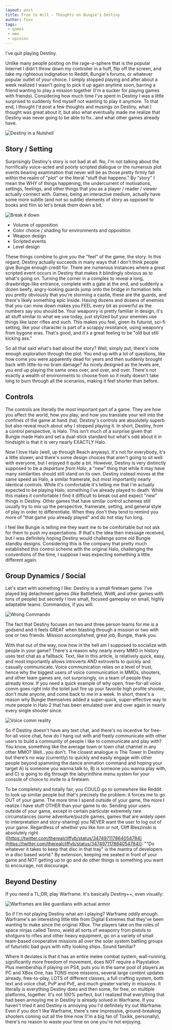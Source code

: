 ```yaml
---
layout: post
title: Free to Will - Thoughts on Bungie's Destiny
author: Foxx
tags:
 - games
 - mmo
 - opinion
---
```

I've quit playing Destiny.

Unlike many people posting on the rage-o-sphere that is the popular Internet I didn't throw down my controller in a huff, flip off the screen, and take my righteous indignation to Reddit, Bungie's forums, or whatever popular outlet of your choice.  I simply stopped playing and after about a week realized I wasn't going to pick it up again anytime soon, barring a friend wanting to play a mission together (I'm a sucker for playing games with friends).   Considering how much time I've spent in Destiny I was a little surprised to suddenly find myself not wanting to play it anymore.  To that end, I thought I'd post a few thoughts and musings on Destiny, what I thought was great about it, but also what eventually made me realize that Destiny was never going to be able to fix...and what other games already have.

![Destiny in a Nutshell](/images/destinyrockdemotivator.jpg)

## Story / Setting

Surprisingly Destiny's story is not bad at all.  No, I'm not talking about the horrifically voice-acted and poorly scripted dialogue or the numerous plot events bearing examination that never will be as those pretty firmly fall within the realm of "plot" or the literal "stuff that happens." By "story" I mean the WHY of things happening, the undercurrent of motivations, settings, feelings, and other things that you as a player / reader / viewer actually connect with.  Games, being an interactive medium, actually have some more subtle (and not so subtle) elements of story as opposed to books and film so let's break them down a bit.

![Break it down](/images/54111200.jpg)

* Volume of opposition
* Color choice / shading for environments and opposition
* Weapon design
* Scripted events
* Level design

These things combine to give you the "feel" of the game, the story.  In this regard, Destiny actually succeeds in many ways that I don't think people give Bungie enough credit for.  There are numerous instances where a great scripted event occurs in Destiny that makes it blindingly obvious as to what's going on.  Turning the corner in a complex to reveal a long, drawbridge-like entrance, complete with a gate at the end, and suddenly a dozen beefy, angry-looking guards jump onto the bridge in formation tells you pretty obviously that you're storming a castle, these are the guards, and there's likely something epic inside.  Having dozens and dozens of enemies that you can mow down makes you FEEL every bit as powerful as the numbers say you should be.  Your weaponry is pretty familiar in design, it's all stuff similar to what we use today, just stylized but your enemies use things like lazer rifles and such.  This makes you feel, given its futurist, sci-fi setting, like your character is part of a scrappy resistance, using weaponry from bygone eras.  That's good, and it's a great feeling to be "old but still kicking ass." 

So all that said what's bad about the story?  Well, simply put, there's note enough exploration through the plot.  You end up with a lot of questions, like how come you were apparently dead for years and then suddenly brought back with little-to-no brain damage?  As nicely designed as the levels are, you end up playing the same ones over, and over, and over.  There's not exactly a wealth of environments to choose from so it really doesn't take long to burn through all the scenarios, making it feel shorter than before.

## Controls

The controls are literally the most important part of a game.  They are how you affect the world, how you play, and how you translate your will into the confines of the game at hand (ha).  Destiny's controls are absolutely superb but also reveal much about why I stopped playing it.  In short, Destiny, from a control perspective, is Halo.  This isn't much of a surprise given that Bungie made Halo and set a dual-stick standard but what's odd about it in hindsight is that it is very nearly EXACTLY Halo.

Now I love Halo (well, up through Reach anyway).  It's not for everybody, it's a little slower, and there's some design choices that aren't going to sit well with everyone, but I enjoyed it quite a bit.  However, Destiny is very distinctly supposed to be a *departure from Halo*, a "new" thing that while it may have many similarities should still stand on its own.  Destiny instead moves at the same speed as Halo, a similar framerate, but most importantly nearly identical controls.  While it's comfortable it's telling me that I'm actually expected to be playing Halo, something I've already played to death.  While this makes it comfortable I find it difficult to break out and expect "new" things in Destiny.  Other games that have similar control schemes still usually try to mix up the perspective, framerate, setting, and general style of play in order to differentiate.  When they don't they tend to remind you more of "that game you already played" and do not stay fun long.

I feel like Bungie is telling me they want me to be comfortable but not ask for them to push my expectations.  If that's the idea then message received, but I was definitely hoping Destiny would challenge some old Bungie standby designs.  Considering this is the company that pretty much established this control scheme with the original Halo, challenging the conventions of the time, I suppose I was expecting something a little different again.

## Group Dynamics / Social

Let's start with something I like:  Destiny is a small fireteam game.  I've played big detachment games (like Battlefield, WoW, and other games with tons of people) but secretly I love small, focused gameplay on small, highly adaptable teams.  Commandos, if you will.  

![Wrong Commando](/images/Star_Wars_Demotivational_Posters_04.jpg)

The fact that Destiny focuses on two and three person teams for me is a godsend and it feels GREAT when blasting through a mission or two with one or two friends.  Mission accomplished, great job, Bungie, thank you.

With that out of the way, now how in the hell am I supposed to socialize with people in your game?  There's a reason why nearly every MMO in history uses text chat as a fallback.  Text, like in this article, is relatively quick, easy, and most importantly allows introverts AND extroverts to quickly and casually communicate.  Voice communication relies on a level of trust, hence why the biggest users of voice communication in MMOs, shooters, and other team games are, not surprisingly, on a team of people they already know.  If you need a quick example of why open, free-for-all voice comm goes right into the toilet just fire up your favorite high profile shooter, don't mute anyone, and come back to me in a week.  In short, there's a reason why Bungie themselves added a super-quick, super-effective way to mute people in Halo 2 that has been emulated over and over again in nearly every single shooter since.

![Voice comm reality](/images/phone-rage.jpg)

So if Destiny doesn't have any text chat, and there's no incentive for free-for-all voice chat, how do I hang out with and freely communicate with other users to build a community of people I like to communicate and play with?  You know, something like the average town or town chat channel in any other MMO?  Well...you don't.  The closest analogue is The Tower in Destiny but there's no way (currently) to quickly and easily engage with other people beyond spamming the dance animation command and hoping your target A) is someone you wanna talk to, B) is someone you wanna play with, and C) is going to dig through the labyrinthine menu system for your console of choice to invite to a fireteam.

To be completely and totally fair, you COULD go to somewhere like Reddit to look up similar people but that's precisely the problem:  it forces me to go OUT of your game.  The more time I spend outside of your game, the more I realize I have stuff OTHER than your game to do.  Sending your users outside of your game, except in certain particular extremely rare circumstances (some adventure/puzzle games, games that are widely open to interpretation and story-sharing) you NEVER want the user to log out of your game.  Regardless of whether you like him or not, Cliff Bleszinski is absolutely right ([https://twitter.com/therealcliffyb/status/347497117864054784](https://twitter.com/therealcliffyb/status/347497117864054784)):  ""Do whatever it takes to keep that disc in that tray" is the mantra of developers in a disc based world." By extension, keeping me seated in front of your game and NOT getting up to go and do other things is something you want to encourage, not discourage.

## Beyond Destiny

If you need a TL;DR, play Warframe.  It's basically Destiny++, even visually:

![Warframes are like guardians with actual armor](/images/14275947974_7914d37975_o.jpg)

So if I'm not playing Destiny what am I playing?  Warframe oddly enough.  Warframe's an interesting little title from Digital Extremes that they've been wanting to make since the original XBox.  The players take on the roles of space ninjas called Tenno, wield all sorts of weaponry from pistols to shotguns to rifles and other heavy equipment, go on a variety of small team-based cooperative missions all over the solar system battling groups of futuristic bad guys with nifty looking ships.  Sound familiar?

Where it deviates is that it has an entire melee combat system, wall-running, significantly more freedom of movement, does NOT require a Playstation Plus membership if playing on PS4, puts you in the same pool of players as PC and XBox One, has TONS more missions, several large content updates already, free-to-play, LOTS of different classes, a full crafting system, both text and voice chat, PvP and PvE, and much greater variety in missions.  It literally is everything Destiny does and then some, for free, on multiple platforms, together.  It's not 100% perfect, but I realized that everything that had been annoying me in Destiny is already solved in Warframe.  If you haven't tried it and Destiny is annoying you I'd definitely try out Warframe.  Even if you don't like Warframe, there's new impressive, ground-breaking shooters coming out all the time now (I'm a big fan of Toxikk, personally), there's no reason to waste your time on one you're not enjoying.
